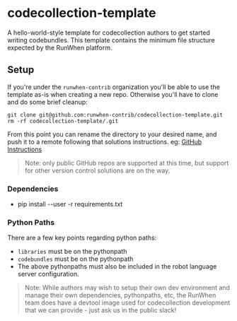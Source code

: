 # codecollection-template
A hello-world-style template for codecollection authors to get started writing codebundles. This template contains the minimum file structure expected by the RunWhen platform.

## Setup
If you're under the `runwhen-contrib` organization you'll be able to use the template as-is when creating a new repo. Otherwise you'll have to clone and do some brief cleanup:

```
git clone git@github.com:runwhen-contrib/codecollection-template.git
rm -rf codecollection-template/.git
```
From this point you can rename the directory to your desired name, and push it to a remote following that solutions instructions.
eg: [GitHub Instructions](https://docs.github.com/en/get-started/importing-your-projects-to-github/importing-source-code-to-github/adding-locally-hosted-code-to-github#adding-a-local-repository-to-github-using-git)
> Note: only public GitHub repos are supported at this time, but support for other version control solutions are on the way.

### Dependencies
- pip install --user -r requirements.txt

### Python Paths
There are a few key points regarding python paths:
- `libraries` must be on the pythonpath
- `codebundles` must be on the pythonpath
- The above pythonpaths must also be included in the robot language server configuration.

> Note: While authors may wish to setup their own dev environment and manage their own dependencies, pythonpaths, etc, the RunWhen team does have a devtool image used for codecollection development that we can provide - just ask us in the public slack!
